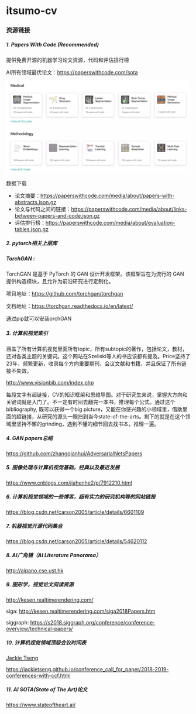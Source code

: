 # itsumo-cv

### 资源链接
##### 1. Papers With Code (Recommended)

提供免费开源的机器学习论文资源，代码和评估排行榜

AI所有领域最优论文：https://paperswithcode.com/sota

![](__pics/paperswithcode.jpg)

数据下载
- 论文摘要：https://paperswithcode.com/media/about/papers-with-abstracts.json.gz
- 论文与代码之间的链接：https://paperswithcode.com/media/about/links-between-papers-and-code.json.gz
- 评估排行榜：https://paperswithcode.com/media/about/evaluation-tables.json.gz

##### 2. pytorch相关上层库

##### **TorchGAN** :
TorchGAN 是基于 PyTorch 的 GAN 设计开发框架。该框架旨在为流行的 GAN 提供构造模块，且允许为前沿研究进行定制化。

项目地址：https://github.com/torchgan/torchgan

文档地址：https://torchgan.readthedocs.io/en/latest/

通过pip就可以安装orchGAN

##### 3. 计算机视觉索引

涵盖了所有计算机视觉里面所有topic，所有subtopic的著作，包括论文，教材，还对各类主题的关键词。这个网站在Szeliski等人的书应该都有提及。Price坚持了23年，频繁更新，收录每个方向重要期刊，会议文献和书籍，并且保证了所有链接不失效。

http://www.visionbib.com/index.php


每段文字有超链接，CV的知识框架和思维导图。对于研究生来说，掌握大方向和关键词就是入门了。不一定有时间去翻完一本书，推理每个公式。通过这个bibliography, 既可以获得一个big picture，又能在你感兴趣的小领域里，借助里面的超链接，从研究的源头一眼扫到当今state-of-the-arts。剩下的就是在这个领域里坚持不懈的grinding，遇到不懂的细节回去找书本，推理一遍。

##### 4. GAN papers总结

https://github.com/zhangqianhui/AdversarialNetsPapers

##### 5. 图像处理与计算机视觉基础，经典以及最近发展

https://www.cnblogs.com/jiahenhe2/p/7912210.html

##### 6. 计算机视觉领域的一些博客，超有实力的研究机构等的网站链接

https://blog.csdn.net/carson2005/article/details/6601109

##### 7. 机器视觉开源代码集合

https://blog.csdn.net/carson2005/article/details/54620112

##### 8. AI广角镜（AI Literature Panorama）

http://aipano.cse.ust.hk

##### 9. 图形学，视觉论文阅读资源

http://kesen.realtimerendering.com/

siga: http://kesen.realtimerendering.com/siga2018Papers.htm

siggraph: https://s2018.siggraph.org/conference/conference-overview/technical-papers/

##### 10. 计算机视觉领域顶级会议时间表
[Jackie Tseng](https://github.com/JackieTseng/conference_call_for_paper)

https://jackietseng.github.io/conference_call_for_paper/2018-2019-conferences-with-ccf.html

##### 11. AI SOTA(State of The Art)论文

https://www.stateoftheart.ai/

